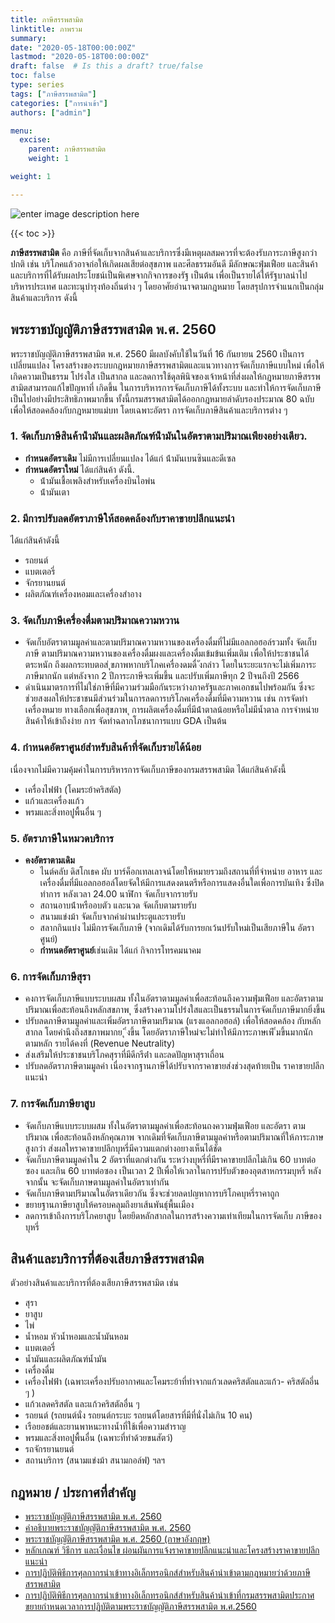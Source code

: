 ```yaml
---
title: ภาษีสรรพสามิต
linktitle: ภาพรวม
summary:
date: "2020-05-18T00:00:00Z"
lastmod: "2020-05-18T00:00:00Z"
draft: false  # Is this a draft? true/false
toc: false
type: series  
tags: ["ภาษีสรรพสามิต"]
categories: ["การนำเข้า"]
authors: ["admin"]

menu:
  excise:
    parent: ภาษีสรรพสามิต
    weight: 1

weight: 1

---
```

![enter image description here](../img/excise_logo.jpg)

{{< toc >}}

**ภาษีสรรพสามิต** คือ ภาษีที่จัดเก็บจากสินค้าและบริการซึ่งมีเหตุผลสมควรที่จะต้องรับภาระภาษีสูงกว่าปกติ เช่น บริโภคแล้วอาจก่อให้เกิดผลเสียต่อสุขภาพ และศีลธรรมอันดี มีลักษณะฟุ่มเฟือย และสินค้าและบริการที่ได้รับผลประโยชน์เป็นพิเศษจากกิจการของรัฐ เป็นต้น เพื่อเป็นรายได้ให้รัฐบาลนำไปบริหารประเทศ และทะนุบำรุงท้องถิ่นต่าง ๆ โดยอาศัยอำนาจตามกฎหมาย โดยสรุปการจําแนกเป็นกลุ่มสินค้าและบริการ ดังนี้



## พระราชบัญญัติภาษีสรรพสามิต พ.ศ. 2560

พระราชบัญญัติภาษีสรรพสามิต พ.ศ. 2560 มีผลบังคับใช้ในวันที่ 16 กันยายน 2560 เป็นการเปลี่ยนแปลง
โครงสร้างของระบบกฎหมายภาษีสรรพสามิตและแนวทางการจัดเก็บภาษีแบบใหม่ เพื่อให้เกิดความเป็นธรรม
โปร่งใส เป็นสากล และลดการใช้ดุลพินิจของเจ้าหน้าที่ส่งผลให้กฎหมายภาษีสรรพสามิตสามารถแก้ไขปัญหาที่
เกิดขึ้น ในการบริหารการจัดเก็บภาษีได้ทั้งระบบ และทําให้การจัดเก็บภาษีเป็นไปอย่างมีประสิทธิภาพมากขึ้น
ทั้งนี้กรมสรรพสามิตได้ออกกฎหมายลําดับรองประมาณ 80 ฉบับ เพื่อให้สอดคล้องกับกฎหมายแม่บท โดยเฉพาะอัตรา
การจัดเก็บภาษีสินค้าและบริการต่าง ๆ

### 1. จัดเก็บภาษีสินค้าน้ํามันและผลิตภัณฑ์น้ํามันในอัตราตามปริมาณเพียงอย่างเดียว.  
  * **กําหนดอัตราเดิม** ไม่มีการเปลี่ยนแปลง ได้แก่ น้ํามันเบนซินและดีเซล
  * **กําหนดอัตราใหม่** ได้แก่สินค้า ดังนี้. 
      * น้ํามันเชื้อเพลิงสําหรับเครื่องบินไอพ่น
      * น้ํามันเตา
### 2. มีการปรับลดอัตราภาษีให้สอดคล้องกับราคาขายปลีกแนะนํา 
ได้แก่สินค้าดังนี้

  - รถยนต์
  - แบตเตอรี่
  - จักรยานยนต์
  - ผลิตภัณฑ์เครื่องหอมและเครื่องสําอาง

### 3. จัดเก็บภาษีเครื่องดื่มตามปริมาณความหวาน
  - จัดเก็บอัตราตามมูลค่าและตามปริมาณความหวานของเครื่องดื่มที่ไม่มีแอลกอฮอล์รวมทั้ง
จัดเก็บภาษี ตามปริมาณความหวานของเครื่องดื่มผงและเครื่องดื่มเข้มข้นเพิ่มเติม เพื่อให้ประชาชนได้ตระหนัก
ถึงผลกระทบตอส่ ุขภาพหากบริโภคเครื่องดมดื่ ังกล่าว โดยในระยะแรกจะไม่เพิ่มภาระภาษีมากนัก แต่หลังจาก 2
ปีภาระภาษีจะเพิ่มขึ้น และปรับเพิ่มภาษีทุก 2 ปีจนถึงปี 2566
  - ดําเนินมาตรการที่ไม่ใช่ภาษีที่มีความร่วมมือกันระหว่างภาครัฐและภาคเอกชนไปพร้อมกัน
ซึ่งจะช่วยสงผลให้ประชาชนมีส่วนร่วมในการลดการบริโภคเครื่องดื่มที่มีความหวาน เช่น การจัดทําเครื่องหมาย
ทางเลือกเพื่อสุขภาพ ุ การผลิตเครื่องดื่มที่มีน้ําตาลน้อยหรือไม่มีน้ำตาล การจําหน่ายสินค้าให้เข้าถึงง่าย การ
จัดทําฉลากโภชนาการแบบ GDA เป็นต้น

### 4. กําหนดอัตราศูนย์สําหรับสินค้าที่จัดเก็บรายได้น้อย 
เนื่องจากไม่มีความคุ้มค่าในการบริหารการจัดเก็บภาษีของกรมสรรพสามิต ได้แก่สินค้าดังนี้
  - เครื่องไฟฟ้า (โคมระย้าคริสตัล)
  - แก้วและเครื่องแก้ว
  - พรมและสิ่งทอปูพื้นอื่น ๆ

### 5. อัตราภาษีในหมวดบริการ
- **คงอัตราตามเดิม**
    - ไนต์คลับ ดิสโกเธค ผับ บาร์ค็อกเทลเลาจน์โดยให้หมายรวมถึงสถานที่ที่จําหน่าย
อาหาร และเครื่องดื่มที่มีแอลกอฮอล์โดยจัดให้มีการแสดงดนตรีหรือการแสดงอื่นใดเพื่อการบันเทิง ซึ่งปิดทําการ
หลังเวลา 24.00 นาฬิกา จัดเก็บจากรายรับ
    - สถานอาบน้ําหรืออบตัว และนวด จัดเก็บตามรายรับ
    - สนามแข่งม้า จัดเก็บจากค่าผ่านประตูและรายรับ
    - สลากกินแบ่ง ไม่มีการจัดเก็บภาษี (จากเดิมได้รับการยกเว้นปรับใหม่เป็นเสียภาษีใน
อัตราศูนย์)
  - **กําหนดอัตราศูนย์**เช่นเดิม ได้แก่ กิจการโทรคมนาคม

### 6. การจัดเก็บภาษีสุรา
  - คงการจัดเก็บภาษีแบบระบบผสม ทั้งในอัตราตามมูลค่าเพื่อสะท้อนถึงความฟุ่มเฟือย
และอัตราตามปริมาณเพื่อสะท้อนถึงหลักสขภาพ ุ ซึ่งสร้างความโปร่งใสและเป็นธรรมในการจัดเก็บภาษีมากยิ่งขึ้น
  - ปรับลดภาษีตามมูลค่าและเพิ่มอัตราภาษีตามปริมาณ (แรงแอลกอฮอล์) เพื่อให้สอดคล้อง
กับหลักสากล โดยคํานึงถึงสขภาพมากย ุ ิ่งขึ้น โดยอัตราภาษีใหม่จะไม่ทําให้มีภาระภาษเพี ิ่มขึ้นมากนัก ตามหลัก
รายได้คงที่ (Revenue Neutrality)
  - ส่งเสริมให้ประชาชนบริโภคสุราที่มีดีกรีต่ํา และลดปัญหาสุราเถื่อน
  - ปรับลดอัตราภาษีตามมูลค่า เนื่องจากฐานภาษีได้ปรับจากราคาขายส่งช่วงสุดท้ายเป็น
ราคาขายปลีกแนะนํา

### 7. การจัดเก็บภาษียาสูบ
  - จัดเก็บภาษีแบบระบบผสม ทั้งในอัตราตามมูลค่าเพื่อสะท้อนถงความฟุ่มเฟือย และอัตรา
ตามปริมาณ เพื่อสะท้อนถึงหลักคุณภาพ จากเดิมที่จัดเก็บภาษีตามมูลค่าหรือตามปริมาณที่ให้ภาระภาษสูงกว่า
ส่งผลใหราคาขายปลีกบุหรี่มีความแตกต่างอยางเห็นได้ชัด
  - จัดเก็บภาษีตามมูลค่าใน 2 อัตราที่แตกต่างกัน ระหว่างบุหรี่ที่มีราคาขายปลีกไม่เกิน 60
บาทต่อซอง และเกิน 60 บาทต่อซอง เป็นเวลา 2 ปีเพื่อให้เวลาในการปรับตัวของอุตสาหกรรมบุหรี่ หลังจากนั้น
จะจัดเก็บภาษตามมูลค่าในอัตราเท่ากัน
  - จัดเก็บภาษีตามปริมาณในอัตราเดียวกัน ซึ่งจะช่วยลดปญหาการบริโภคบุหรี่ราคาถูก
  - ขยายฐานภาษียาสูบให้ครอบคลุมถึงยาเส้นพันธุ์พื้นเมือง
  - ลดการเข้าถึงการบริโภคยาสูบ โดยยึดหลักสากลในการสร้างความเท่าเทียมในการจัดเก็บ
ภาษีของบุหรี่


## สินค้าและบริการที่ต้องเสียภาษีสรรพสามิต 

ตัวอย่างสินค้าและบริการที่ต้องเสียภาษีสรรพสามิต เช่น
- สุรา
- ยาสูบ
- ไพ่
- น้ำหอม หัวน้ำหอมและน้ำมันหอม
- แบตเตอรี่
- น้ำมันและผลิตภัณฑ์น้ำมัน
- เครื่องดื่ม
- เครื่องไฟฟ้า (เฉพาะเครื่องปรับอากาศและโคมระย้าที่ทำจากแก้วเลดคริสตัลและแก้ว- คริสตัลอี่น ๆ )
- แก้วเลดคริสตัล และแก้วคริสตัลอื่น ๆ
- รถยนต์ (รถยนต์นั่ง รถยนต์กระบะ รถยนต์โดยสารที่มีที่นั่งไม่เกิน 10 คน)
- เรือยอชต์และยานพาหนะทางน้ำที่ใช้เพื่อความสำราญ
- พรมและสิ่งทอปูพื้นอื่น (เฉพาะที่ทำด้วยขนสัตว์)
- รถจักรยานยนต์
- สถานบริการ (สนามแข่งม้า สนามกอล์ฟ) ฯลฯ


## กฎหมาย / ประกาศที่สำคัญ

-   [พระราชบัญญัติภาษีสรรพสามิต พ.ศ. 2560](https://www.excise.go.th/cs/groups/public/documents/document/dwnt/mjcz/~edisp/uatucm273088.pdf)    
-   [คำอธิบายพระราชบัญญัติภาษีสรรพสามิต พ.ศ. 2560](https://www.excise.go.th/cs/groups/public/documents/document/dwnt/mjk4/~edisp/uatucm298930.pdf)    
-   [พระราชบัญญัติภาษีสรรพสามิต พ.ศ. 2560 (ภาษาอังกฤษ)](https://www.excise.go.th/cs/groups/public/documents/document/dwnt/mjk4/~edisp/uatucm298729.pdf)
-   [หลักเกณฑ์ วิธีการ และเงื่อนไข ผ่อนผันการแจ้งราคาขายปลีกแนะนําและโครงสร้างราคาขายปลีกแนะนํา](https://github.com/ecs-support/knowledge-center/raw/master/data/exampt-price-retail.pdf)
- [การปฏิบัติพิธีการศุลกากรนำเข้าทางอิเล็กทรอนิกส์สำหรับสินค้านำเข้าตามกฎหมายว่าด้วยภาษีสรรพสามิต](https://www.customs.go.th/data_files/aa6d86ed3dc4929e4d3e8f6e964e34b2.pdf)
- [การปฏิบัติพิธีการศุลกากรนำเข้าทางอิเล็กทรอนิกส์สำหรับสินค้านำเข้าที่กรมสรรพสามิตประกาศขยายกำหนดเวลาการปฏิบัติตามพระราชบัญญัติภาษีสรรพสามิต พ.ศ.2560](http://th.customs.go.th/cont_strc_download_with_docno_date.php?lang=th&top_menu=menu_homepage&current_id=14223132414b505f49464b46464b49)
